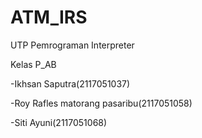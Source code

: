 # ATM_IRS
UTP Pemrograman Interpreter

Kelas P_AB

-Ikhsan Saputra(2117051037)

-Roy Rafles matorang pasaribu(2117051058)

-Siti Ayuni(2117051068)
